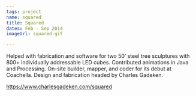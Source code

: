 ```yaml
---
tags: project
name: squared
title: Squared
dates: Feb - Sep 2014
imageUrl: squared.gif

---
```

Helped with fabrication and software for two 50’ steel tree sculptures with 800+ individually addressable LED cubes.  Contributed animations in Java and Processing. On-site builder, mapper, and coder for its debut at Coachella. Design and fabrication headed by Charles Gadeken.

https://www.charlesgadeken.com/squared